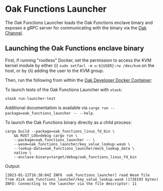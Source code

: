 # Oak Functions Launcher

The Oak Functions Launcher loads the Oak Functions enclave binary and exposes a
gRPC server for communicating with the binary via the
[Oak Channel](../oak_channel).

## Launching the Oak Functions enclave binary

First, if running "rootless" Docker, set the permission to access the KVM kernel
module by either (i) `sudo setfacl -m u:${USER}:rw /dev/kvm` on the host, or by
(ii) adding the user to the KVM group.

Then, run the following from within the
[Oak Developer Docker Container](../docs/development.md#docker-helper-scripts):

To launch tests of the Oak Functions Launcher with `xtask`:

```shell
xtask run-launcher-test
```

Additional documentation is available via
`cargo run --package=oak_functions_launcher -- --help`.

To launch the Oak Functions binary directly as a child process:

```shell
cargo build --package=oak_functions_linux_fd_bin \
    && RUST_LOG=debug cargo run \
    --package=oak_functions_launcher -- \
    --wasm=oak_functions_launcher/key_value_lookup.wasm \
    --lookup-data=oak_functions_launcher/mock_lookup_data \
    native \
    --enclave-binary=target/debug/oak_functions_linux_fd_bin
```

Output:

```shell
[2023-01-12T16:38:04Z INFO  oak_functions_launcher] read Wasm file from disk oak_functions_launcher/key_value_lookup.wasm (1728193 bytes)
INFO: Connecting to the launcher via the file descriptor: 11
```

